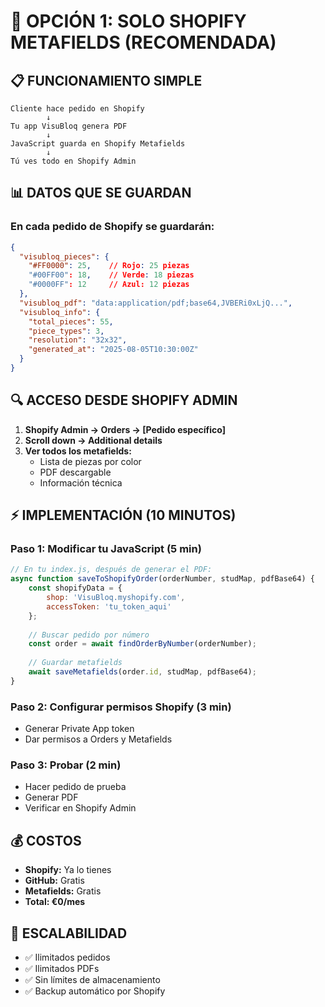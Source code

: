 # 🎯 OPCIÓN 1: SOLO SHOPIFY METAFIELDS (RECOMENDADA)

## 📋 FUNCIONAMIENTO SIMPLE

```
Cliente hace pedido en Shopify
        ↓
Tu app VisuBloq genera PDF
        ↓
JavaScript guarda en Shopify Metafields
        ↓
Tú ves todo en Shopify Admin
```

## 📊 DATOS QUE SE GUARDAN

### En cada pedido de Shopify se guardarán:

```json
{
  "visubloq_pieces": {
    "#FF0000": 25,    // Rojo: 25 piezas
    "#00FF00": 18,    // Verde: 18 piezas  
    "#0000FF": 12     // Azul: 12 piezas
  },
  "visubloq_pdf": "data:application/pdf;base64,JVBERi0xLjQ...",
  "visubloq_info": {
    "total_pieces": 55,
    "piece_types": 3,
    "resolution": "32x32",
    "generated_at": "2025-08-05T10:30:00Z"
  }
}
```

## 🔍 ACCESO DESDE SHOPIFY ADMIN

1. **Shopify Admin → Orders → [Pedido específico]**
2. **Scroll down → Additional details**
3. **Ver todos los metafields:**
   - Lista de piezas por color
   - PDF descargable
   - Información técnica

## ⚡ IMPLEMENTACIÓN (10 MINUTOS)

### Paso 1: Modificar tu JavaScript (5 min)
```javascript
// En tu index.js, después de generar el PDF:
async function saveToShopifyOrder(orderNumber, studMap, pdfBase64) {
    const shopifyData = {
        shop: 'VisuBloq.myshopify.com',
        accessToken: 'tu_token_aqui'
    };
    
    // Buscar pedido por número
    const order = await findOrderByNumber(orderNumber);
    
    // Guardar metafields
    await saveMetafields(order.id, studMap, pdfBase64);
}
```

### Paso 2: Configurar permisos Shopify (3 min)
- Generar Private App token
- Dar permisos a Orders y Metafields

### Paso 3: Probar (2 min)
- Hacer pedido de prueba
- Generar PDF
- Verificar en Shopify Admin

## 💰 COSTOS
- **Shopify:** Ya lo tienes
- **GitHub:** Gratis
- **Metafields:** Gratis
- **Total: €0/mes**

## 🚀 ESCALABILIDAD
- ✅ Ilimitados pedidos
- ✅ Ilimitados PDFs  
- ✅ Sin límites de almacenamiento
- ✅ Backup automático por Shopify
